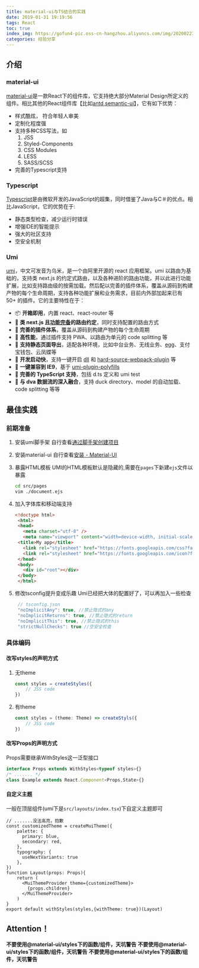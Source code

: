 ```yaml
---
title: material-ui与TS结合的实践
date: 2019-01-31 19:19:56
tags: React
toc: true
index_img: https://gofun4-pic.oss-cn-hangzhou.aliyuncs.com/img/20200223145053.png
categories: 经验分享
---
```


## 介绍
### material-ui
[material-ui](https://material-ui.com/)是一款React下的组件库，它支持绝大部分Material Design所定义的组件。相比其他的React组件库【比如[antd](https://ant.design/),[semantic-ui](https://react.semantic-ui.com)】，它有如下优势：
* 样式酷炫， 符合年轻人审美
* 定制化程度强
* 支持多种CSS写法，如
  1. JSS
  2. Styled-Components
  3. CSS Modules
  4. LESS
  5. SASS/SCSS
* 完善的Typescript支持

### Typescript
[Typescript](http://www.typescriptlang.org/)是由微软开发的JavaScript的超集，同时借鉴了Java与C＃的优点。相比JavaScript，它的优势在于:
* 静态类型检查，减少运行时错误
* 增强IDE的智能提示
* 强大的社区支持
* 空安全机制

### Umi
[umi](https://umijs.org)，中文可发音为乌米，是一个由阿里开源的 react 应用框架。umi 以路由为基础的，支持类 next.js 的约定式路由，以及各种进阶的路由功能，并以此进行功能扩展，比如支持路由级的按需加载。然后配以完善的插件体系，覆盖从源码到构建产物的每个生命周期，支持各种功能扩展和业务需求，目前内外部加起来已有 50+ 的插件。它的主要特性在于：
* 📦 **开箱即用**，内置 react、react-router 等
* 🏈 **类 next.js 且[功能完备](https://umijs.org/guide/router.html)的路由约定**，同时支持配置的路由方式
* 🎉 **完善的插件体系**，覆盖从源码到构建产物的每个生命周期
* 🚀 **高性能**，通过插件支持 PWA、以路由为单元的 code splitting 等
* 💈 **支持静态页面导出**，适配各种环境，比如中台业务、无线业务、[egg](https://github.com/eggjs/egg)、支付宝钱包、云凤蝶等
* 🚄 **开发启动快**，支持一键开启 [dll](https://umijs.org/plugin/umi-plugin-react.html#dll) 和 [hard-source-webpack-plugin](https://umijs.org/plugin/umi-plugin-react.html#hardSource) 等
* 🐠 **一键兼容到 IE9**，基于 [umi-plugin-polyfills](https://umijs.org/plugin/umi-plugin-react.html#polyfills)
* 🍁 **完善的 TypeScript 支持**，包括 d.ts 定义和 umi test
* 🌴 **与 dva 数据流的深入融合**，支持 duck directory、model 的自动加载、code splitting 等等

<!--more-->

## 最佳实践
### 前期准备
1. 安装umi脚手架
   自行查看[通过脚手架创建项目](https://umijs.org/zh/guide/create-umi-app.html)
2. 安装material-ui
   自行查看[安装 - Material-UI](https://material-ui.com/getting-started/installation/)
3. 暴露HTML模板
   UMI的HTML模板默认是隐藏的,需要在`pages`下新建`ejs`文件以暴露
   ```bash
   cd src/pages
   vim ./document.ejs
   ```
   
4. 加入字体库和移动端支持
   ```html
   <!doctype html>
    <html>
    <head>
      <meta charset="utf-8" />
      <meta name="viewport" content="width=device-width, initial-scale=1.0">
    <title>My app</title>
      <link rel="stylesheet" href="https://fonts.googleapis.com/css?family=Roboto:300,400,500">
      <link rel="stylesheet" href="https://fonts.googleapis.com/icon?family=Material+Icons">
    </head>
    <body>
      <div id="root"></div>
    </body>
    </html>
   ```
5. 修改tsconfig提升变成乐趣
   Umi已经把大体的配置好了，可以再加入一些检查
   ```js
    // tsconfig.json
    "noImplicitAny": true, //禁止隐式的any
    "noImplicitReturns": true, //禁止隐式的return
    "noImplicitThis": true, //禁止隐式的this
    "strictNullChecks": true //空安全检查
   ```
### 具体编码
#### 改写styles的声明方式
1. 无theme
   ```ts
   const styles = createStyles({
       // JSS code
   })
   ```
2. 有theme
   ```ts
   const styles = (theme: Theme) => createStyls({
       // JSS code
   })
   ```
#### 改写Props的声明方式
Props需要继承WithStyles这一泛型接口
```ts
interface Props extends WithStyles<typeof styles>{}
/* ....... */ 
class Example extends React.Component<Props,State>{}
```
#### 自定义主题
一般在顶层组件(umi下是`src/layouts/index.tsx`)下自定义主题即可
```tsx
// .......没法高亮，抱歉
const customizedTheme = createMuiTheme({
    palette: {
      primary: blue,
      secondary: red,
    },
    typography: {
      useNextVariants: true
    },
})
function Layout(props: Props){
    return (
      <MuiThemeProvider theme={customizedTheme}>
        {props.children}    
      </MuiThemeProvider>
    )
}
export default withStyles(styles,{withTheme: true})(Layout)
```
## Attention！
**不要使用@material-ui/styles下的函数/组件，天坑警告**
**不要使用@material-ui/styles下的函数/组件，天坑警告**
**不要使用@material-ui/styles下的函数/组件，天坑警告**